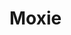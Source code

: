 # Moxie

<!---
<gcc/config/moxie/moxie.h> (14.2.0)

#define TARGET_CPU_CPP_BUILTINS() \
  { \
    builtin_define_std ("moxie");			\
    builtin_define_std ("MOXIE");			\
    if (TARGET_LITTLE_ENDIAN)				\
      builtin_define ("__MOXIE_LITTLE_ENDIAN__");	\
    else						\
      builtin_define ("__MOXIE_BIG_ENDIAN__");		\
  }
--->